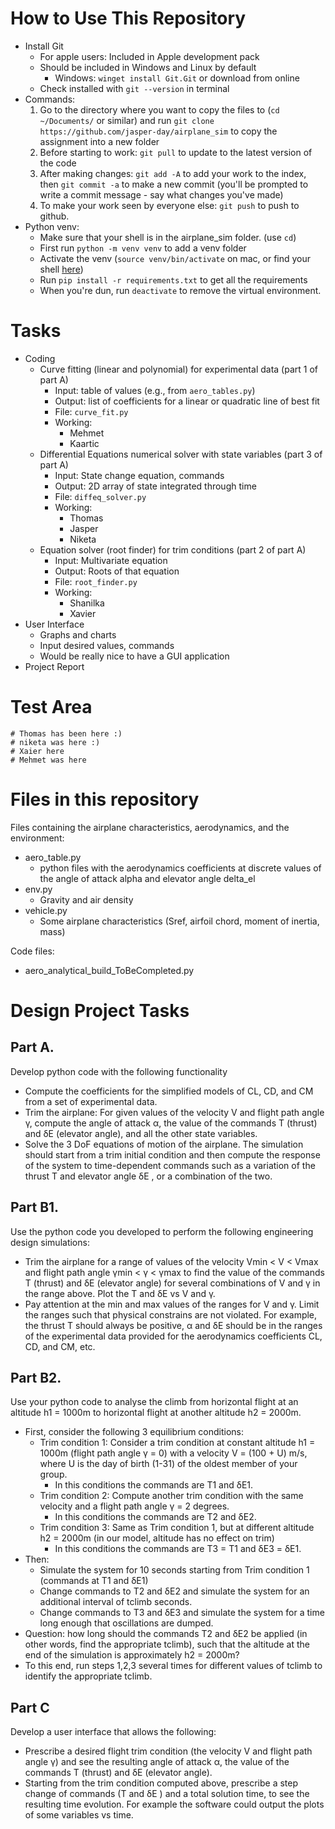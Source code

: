 # How to Use This Repository

- Install Git
    - For apple users: Included in Apple development pack
    - Should be included in Windows and Linux by default
        - Windows: `winget install Git.Git` or download from online
    - Check installed with `git --version` in terminal
- Commands:
    1. Go to the directory where you want to copy the files to (`cd ~/Documents/` or similar) and run
      `git clone https://github.com/jasper-day/airplane_sim` to copy the assignment into a new folder
    1. Before starting to work: `git pull` to update to the latest version of the code
    2. After making changes: `git add -A` to add your work to the index, then `git commit -a` to make a new commit (you'll be prompted to write a commit message - say what changes you've made)
    3. To make your work seen by everyone else: `git push` to push to github.
- Python venv:
    - Make sure that your shell is in the airplane_sim folder. (use `cd`)
    - First run `python -m venv venv` to add a venv folder
    - Activate the venv (`source venv/bin/activate` on mac, or find your shell [here](https://docs.python.org/3/library/venv.html#how-venvs-work))
    - Run `pip install -r requirements.txt` to get all the requirements
    - When you're dun, run `deactivate` to remove the virtual environment.

# Tasks

- Coding
    - Curve fitting (linear and polynomial) for experimental data (part 1 of part A)
        - Input: table of values (e.g., from `aero_tables.py`)
        - Output: list of coefficients for a linear or quadratic line of best fit
        - File: `curve_fit.py`
        - Working:
            - Mehmet
            - Kaartic
    - Differential Equations numerical solver with state variables (part 3 of part A)
        - Input: State change equation, commands
        - Output: 2D array of state integrated through time
        - File: `diffeq_solver.py`
        - Working:
            - Thomas
            - Jasper
            - Niketa
    - Equation solver (root finder) for trim conditions (part 2 of part A)
        - Input: Multivariate equation
        - Output: Roots of that equation
        - File: `root_finder.py`
        - Working:
            - Shanilka
            - Xavier
- User Interface
    - Graphs and charts
    - Input desired values, commands
    - Would be really nice to have a GUI application
- Project Report

# Test Area
```
# Thomas has been here :)
# niketa was here :)
# Xaier here
# Mehmet was here
```
# Files in this repository

Files containing the airplane characteristics, aerodynamics, and the environment:
- aero_table.py
    - python files with the aerodynamics coefficients at discrete values of the angle of attack alpha and elevator angle delta_el
- env.py
    - Gravity and air density
- vehicle.py
    - Some airplane characteristics (Sref, airfoil chord, moment of inertia, mass) 

Code files:
- aero_analytical_build_ToBeCompleted.py


# Design Project Tasks

## Part A. 

Develop python code with the following functionality

- Compute the coefficients for the simplified models of CL, CD, and CM from a set of
experimental data.
- Trim the airplane: For given values of the velocity V and flight path angle γ, compute the angle of attack α, the value of the commands T (thrust) and δE (elevator angle), and all the other state variables. 
- Solve the 3 DoF equations of motion of the airplane. The simulation should start from a trim initial condition and then compute the response of the system to time-dependent commands such as a variation of the thrust T and elevator angle δE , or a combination of the two. 
## Part B1.

Use the python code you developed to perform the following engineering design
simulations:

- Trim the airplane for a range of values of the velocity Vmin < V < Vmax and flight path angle γmin < γ < γmax to find the value of the commands T (thrust) and δE (elevator angle) for several combinations of V and γ in the range above. Plot the T and δE vs V and γ. 
- Pay attention at the min and max values of the ranges for V and γ. Limit the ranges such that physical constrains are not violated. For example, the thrust T should always be positive, α and δE should be in the ranges of the experimental data provided for the aerodynamics coefficients CL, CD, and CM, etc. 

## Part B2. 

Use your python code to analyse the climb from horizontal flight at an altitude h1 = 1000m to horizontal flight at another altitude h2 = 2000m.
- First, consider the following 3 equilibrium conditions:
    - Trim condition 1: Consider a trim condition at constant altitude h1 = 1000m (flight path angle γ = 0) with a velocity V = (100 + U) m/s, where U is the day of birth (1-31) of the oldest member of your group.
        - In this conditions the commands are T1 and δE1.
    - Trim condition 2: Compute another trim condition with the same velocity and a flight path angle γ = 2 degrees.
        -  In this conditions the commands are T2 and δE2.
    - Trim condition 3: Same as Trim condition 1, but at different altitude h2 = 2000m (in our model, altitude has no effect on trim)
        - In this conditions the commands are T3 = T1 and δE3 = δE1.
- Then:
    - Simulate the system for 10 seconds starting from Trim condition 1 (commands at T1 and δE1)
    - Change commands to T2 and δE2 and simulate the system for an additional interval of tclimb
seconds.
    - Change commands to T3 and δE3 and simulate the system for a time long enough that
oscillations are dumped.
- Question: how long should the commands T2 and δE2 be applied (in other words, find the appropriate tclimb), such that the altitude at the end of the simulation is approximately h2 = 2000m?
- To this end, run steps 1,2,3 several times for different values of tclimb to identify the
appropriate tclimb.

## Part C

Develop a user interface that allows the following:

- Prescribe a desired flight trim condition (the velocity V and flight path angle γ) and see the resulting angle of attack α, the value of the commands T (thrust) and δE (elevator angle).
- Starting from the trim condition computed above, prescribe a step change of commands (T and δE ) and a total solution time, to see the resulting time evolution. For example the software could output the plots of some variables vs time.
